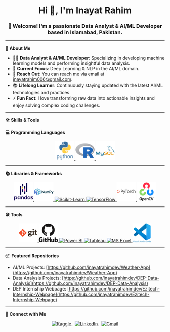 <h1 align="center">Hi 👋, I'm Inayat Rahim</h1>
<h3 align="center">👋 Welcome! I'm a passionate Data Analyst & AI/ML Developer based in Islamabad, Pakistan.</h3>

---

🚀 **About Me**
- 👩‍💻 **Data Analyst & AI/ML Developer**: Specializing in developing machine learning models and performing insightful data analysis.
- 🌱 **Current Focus**: Deep Learning & NLP in the AI/ML domain.
- 💬 **Reach Out**: You can reach me via email at <a href="mailto:inayatrahim006@gmail.com">inayatrahim006@gmail.com</a>.
- 📚 **Lifelong Learner**: Continuously staying updated with the latest AI/ML technologies and practices.
- ⚡ **Fun Fact**: I love transforming raw data into actionable insights and enjoy solving complex coding challenges.

---


🛠️ **Skills & Tools**


**💻 Programming Languages**
<div align="center">
  <a href="https://www.python.org/" target="_blank" rel="noreferrer">
    <img src="https://github.com/devicons/devicon/blob/master/icons/python/python-original-wordmark.svg" title="Python" alt="Python" width="60" height="60"/>
  </a>
  <a href="https://www.r-project.org/" target="_blank" rel="noreferrer">
    <img src="https://github.com/devicons/devicon/blob/master/icons/r/r-original.svg" title="R" alt="R" width="60" height="60"/>
  </a>
  <a href="https://www.mysql.com/" target="_blank" rel="noreferrer">
    <img src="https://github.com/devicons/devicon/blob/master/icons/mysql/mysql-original-wordmark.svg" title="MySQL" alt="MySQL" width="60" height="60"/>
  </a>
</div>



---

**📚 Libraries & Frameworks**
<div align="center">
  <a href="https://pandas.pydata.org/" target="_blank" rel="noreferrer">
    <img src="https://github.com/devicons/devicon/blob/master/icons/pandas/pandas-original-wordmark.svg" title="Pandas" alt="Pandas" width="60" height="60"/>
  </a>
  <a href="https://numpy.org/" target="_blank" rel="noreferrer">
    <img src="https://github.com/devicons/devicon/blob/master/icons/numpy/numpy-original-wordmark.svg" title="Numpy" alt="Numpy" width="60" height="60"/>
  </a>
  <a href="https://scikit-learn.org/" target="_blank" rel="noreferrer">
    <img src="https://upload.wikimedia.org/wikipedia/commons/0/05/Scikit_learn_logo_small.svg" title="Scikit-Learn" alt="Scikit-Learn" width="60" height="60"/>
  </a>
  <a href="https://www.tensorflow.org/" target="_blank" rel="noreferrer">
    <img src="https://upload.wikimedia.org/wikipedia/commons/2/2d/Tensorflow_logo.svg" title="TensorFlow" alt="TensorFlow" width="60" height="60"/>
  </a>
  <a href="https://pytorch.org/" target="_blank" rel="noreferrer">
    <img src="https://github.com/devicons/devicon/blob/master/icons/pytorch/pytorch-original-wordmark.svg" title="PyTorch" alt="PyTorch" width="60" height="60"/>
  </a>
  <a href="https://opencv.org/" target="_blank" rel="noreferrer">
    <img src="https://github.com/devicons/devicon/blob/master/icons/opencv/opencv-original-wordmark.svg" title="OpenCV" alt="OpenCV" width="60" height="60"/>
  </a>
</div>

---

**🛠️ Tools**
<div align="center">
  <a href="https://git-scm.com/" target="_blank" rel="noreferrer">
    <img src="https://github.com/devicons/devicon/blob/master/icons/git/git-original-wordmark.svg" title="Git" alt="Git" width="60" height="60"/>
  </a>
  <a href="https://github.com/" target="_blank" rel="noreferrer">
    <img src="https://github.com/devicons/devicon/blob/master/icons/github/github-original-wordmark.svg" title="GitHub" alt="GitHub" width="60" height="60"/>
  </a>
  <a href="https://powerbi.microsoft.com/" target="_blank" rel="noreferrer">
    <img src="https://upload.wikimedia.org/wikipedia/commons/0/01/Microsoft_Power_BI_Logo.svg" title="Power BI" alt="Power BI" width="60" height="60"/>
  </a>
  <a href="https://www.tableau.com/" target="_blank" rel="noreferrer">
    <img src="https://upload.wikimedia.org/wikipedia/commons/4/42/Tableau_Logo.svg" title="Tableau" alt="Tableau" width="60" height="60"/>
  </a>
  <a href="https://www.microsoft.com/en-us/microsoft-365/excel" target="_blank" rel="noreferrer">
    <img src="https://upload.wikimedia.org/wikipedia/commons/7/7e/Microsoft_Excel_Logo.svg" title="MS Excel" alt="MS Excel" width="60" height="60"/>
  </a>
  <a href="https://code.visualstudio.com/" target="_blank" rel="noreferrer">
    <img src="https://github.com/devicons/devicon/blob/master/icons/vscode/vscode-original-wordmark.svg" title="VS Code" alt="VS Code" width="60" height="60"/>
  </a>
</div>

---

📦 **Featured Repositories**
- AI/ML Projects: [https://github.com/inayatrahimdev/Weather-App](https://github.com/inayatrahimdev/Weather-App)
- Data Analysis Projects: [https://github.com/inayatrahimdev/DEP-Data-Analysis](https://github.com/inayatrahimdev/DEP-Data-Analysis)
- DEP Internship Webpage: [https://github.com/inayatrahimdev/Ezitech-Internship-Webpage](https://github.com/inayatrahimdev/Ezitech-Internship-Webpage)

---

🤝 **Connect with Me**
<p align="center">
  <a href="https://www.kaggle.com/inayatrahim" target="_blank">
    <img src="https://upload.wikimedia.org/wikipedia/commons/7/7c/Kaggle_logo.png" alt="Kaggle" style="height: 3rem; width: 3rem;">
  </a> &nbsp;
  <a href="https://www.linkedin.com/in/inayat-rahim-b0655b29b/" target="_blank">
    <img src="https://upload.wikimedia.org/wikipedia/commons/thumb/8/81/LinkedIn_icon.svg/1024px-LinkedIn_icon.svg.png" alt="LinkedIn" style="height: 3rem; width: 3rem;">
  </a> &nbsp;
  <a href="mailto:inayatrahim006@gmail.com">
    <img src="https://upload.wikimedia.org/wikipedia/commons/4/4e/Gmail_Icon.svg" alt="Gmail" style="height: 3rem; width: 3rem;">
  </a>
</p>
